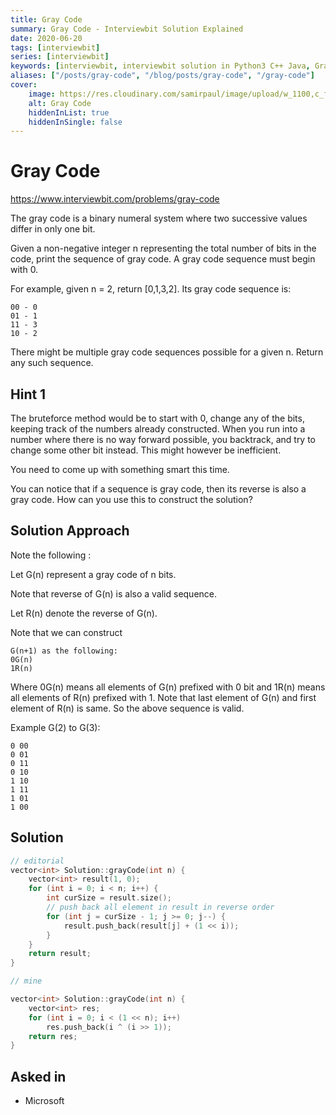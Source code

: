 ```yaml
---
title: Gray Code
summary: Gray Code - Interviewbit Solution Explained
date: 2020-06-20
tags: [interviewbit]
series: [interviewbit]
keywords: [interviewbit, interviewbit solution in Python3 C++ Java, Gray Code solution]
aliases: ["/posts/gray-code", "/blog/posts/gray-code", "/gray-code"]
cover:
    image: https://res.cloudinary.com/samirpaul/image/upload/w_1100,c_fit,co_rgb:FFFFFF,l_text:Arial_70_bold:Gray Code - Solution Explained/problem-solving.webp
    alt: Gray Code
    hiddenInList: true
    hiddenInSingle: false
---
```


# Gray Code

https://www.interviewbit.com/problems/gray-code


The gray code is a binary numeral system where two successive values differ in only one bit.

Given a non-negative integer n representing the total number of bits in the code, print the sequence of gray code. A gray code sequence must begin with 0.

For example, given n = 2, return [0,1,3,2]. Its gray code sequence is:
```
00 - 0
01 - 1
11 - 3
10 - 2
```

There might be multiple gray code sequences possible for a given n.
Return any such sequence.

## Hint 1

The bruteforce method would be to start with 0, change any of the bits, keeping track of the numbers already constructed. When you run into a number where there is no way forward possible, you backtrack, and try to change some other bit instead. 
This might however be inefficient.

You need to come up with something smart this time.

You can notice that if a sequence is gray code, then its reverse is also a gray code.
How can you use this to construct the solution?

## Solution Approach

Note the following :

Let G(n) represent a gray code of n bits. 

Note that reverse of G(n) is also a valid sequence. 

Let R(n) denote the reverse of G(n).

Note that we can construct 

```
G(n+1) as the following:
0G(n) 
1R(n)
```

Where 0G(n) means all elements of G(n) prefixed with 0 bit and 1R(n) means all elements of R(n) prefixed with 1. 
Note that last element of G(n) and first element of R(n) is same. So the above sequence is valid.

Example G(2) to G(3): 

```
0 00
0 01
0 11
0 10
1 10
1 11
1 01
1 00
```

## Solution

```cpp
// editorial
vector<int> Solution::grayCode(int n) {
    vector<int> result(1, 0);
    for (int i = 0; i < n; i++) {
        int curSize = result.size();
        // push back all element in result in reverse order
        for (int j = curSize - 1; j >= 0; j--) {
            result.push_back(result[j] + (1 << i));
        }
    }
    return result;
}

// mine

vector<int> Solution::grayCode(int n) {
    vector<int> res;
    for (int i = 0; i < (1 << n); i++)
        res.push_back(i ^ (i >> 1));
    return res;
}
```
## Asked in
* Microsoft
